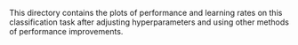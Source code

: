 This directory contains the plots of performance and learning rates on this classification task after adjusting hyperparameters and using other methods of performance improvements. 

